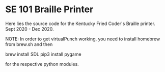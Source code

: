 # SE 101 Braille Printer

Here lies the source code for the Kentucky Fried Coder's Braille printer.
Sept 2020 - Dec 2020.



NOTE: In order to get virtualPunch working, you need to install homebrew from brew.sh and then

brew install SDL
pip3 install pygame

for the respective python modules.

